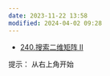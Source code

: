```yaml
---
date: 2023-11-22 13:58
modified: 2024-04-02 09:28
---
```


- [240.搜索二维矩阵 II](https://leetcode.cn/problems/search-a-2d-matrix-ii/)

提示：
	从右上角开始

